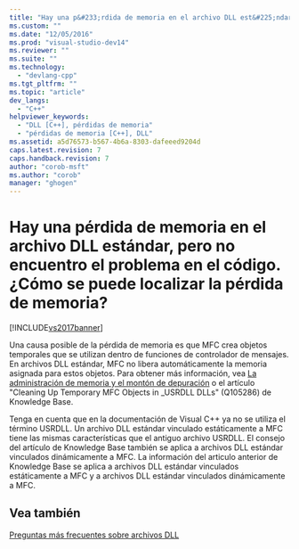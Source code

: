 ```yaml
---
title: "Hay una p&#233;rdida de memoria en el archivo DLL est&#225;ndar, pero no encuentro el problema en el c&#243;digo. &#191;C&#243;mo se puede localizar la p&#233;rdida de memoria? | Microsoft Docs"
ms.custom: ""
ms.date: "12/05/2016"
ms.prod: "visual-studio-dev14"
ms.reviewer: ""
ms.suite: ""
ms.technology: 
  - "devlang-cpp"
ms.tgt_pltfrm: ""
ms.topic: "article"
dev_langs: 
  - "C++"
helpviewer_keywords: 
  - "DLL [C++], pérdidas de memoria"
  - "pérdidas de memoria [C++], DLL"
ms.assetid: a5d76573-b567-4b6a-8303-dafeeed9204d
caps.latest.revision: 7
caps.handback.revision: 7
author: "corob-msft"
ms.author: "corob"
manager: "ghogen"
---
```

# Hay una p&#233;rdida de memoria en el archivo DLL est&#225;ndar, pero no encuentro el problema en el c&#243;digo. &#191;C&#243;mo se puede localizar la p&#233;rdida de memoria?
[!INCLUDE[vs2017banner](../assembler/inline/includes/vs2017banner.md)]

Una causa posible de la pérdida de memoria es que MFC crea objetos temporales que se utilizan dentro de funciones de controlador de mensajes.  En archivos DLL estándar, MFC no libera automáticamente la memoria asignada para estos objetos.  Para obtener más información, vea [La administración de memoria y el montón de depuración](http://msdn.microsoft.com/es-es/34dc6ef6-31c9-460e-a2a7-15e7f8e3334b) o el artículo "Cleaning Up Temporary MFC Objects in \_USRDLL DLLs" \(Q105286\) de Knowledge Base.  
  
 Tenga en cuenta que en la documentación de Visual C\+\+ ya no se utiliza el término USRDLL.  Un archivo DLL estándar vinculado estáticamente a MFC tiene las mismas características que el antiguo archivo USRDLL.  El consejo del artículo de Knowledge Base también se aplica a archivos DLL estándar vinculados dinámicamente a MFC.  La información del articulo anterior de Knowledge Base se aplica a archivos DLL estándar vinculados estáticamente a MFC y a archivos DLL estándar vinculados dinámicamente a MFC.  
  
## Vea también  
 [Preguntas más frecuentes sobre archivos DLL](../build/dll-frequently-asked-questions.md)